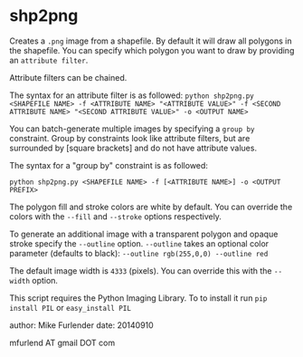 shp2png
=======

Creates a `.png` image from a shapefile.
By default it will draw all polygons in the shapefile.
You can specify which polygon you want to draw by providing
an `attribute filter`. 

Attribute filters can be chained.

The syntax for an attribute filter is as followed:
`
python shp2png.py <SHAPEFILE NAME> -f <ATTRIBUTE NAME> "<ATTRIBUTE VALUE>" -f <SECOND ATTRIBUTE NAME> "<SECOND ATTRIBUTE VALUE>" -o <OUTPUT NAME>
`

You can batch-generate multiple images by specifying a `group by` constraint.
Group by constraints look like attribute filters, 
but are surrounded by [square brackets] and do not have attribute values.

The syntax for a "group by" constraint is as followed:

`
python shp2png.py <SHAPEFILE NAME> -f [<ATTRIBUTE NAME>] -o <OUTPUT PREFIX>
`

The polygon fill and stroke colors are white by default. 
You can override the colors with the `--fill` and `--stroke` options respectively.

To generate an additional image with a transparent polygon and opaque stroke specify the `--outline` option.
`--outline` takes an optional color parameter (defaults to black):
`--outline rgb(255,0,0)
--outline red`


The default image width is `4333` (pixels). 
You can override this with the `--width` option.

This script requires the Python Imaging Library. 
To to install it run `pip install PIL` or `easy_install PIL`

 author: Mike Furlender
 date: 20140910

  mfurlend AT gmail DOT com
